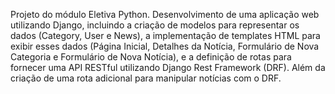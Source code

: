 Projeto do módulo Eletiva Python.
Desenvolvimento de uma aplicação web utilizando Django, incluindo a criação de modelos para representar os dados (Category, User e News), a implementação de templates HTML para exibir esses dados (Página Inicial, Detalhes da Notícia, Formulário de Nova Categoria e Formulário de Nova Notícia), e a definição de rotas para fornecer uma API RESTful utilizando Django Rest Framework (DRF). Além da criação de uma rota adicional para manipular notícias com o DRF.
